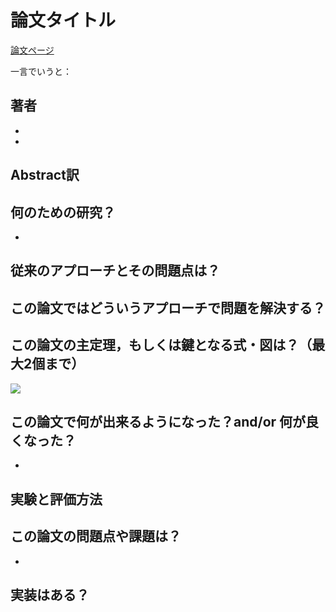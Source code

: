 # 論文タイトル

[論文ページ](https://arxiv.org)  

一言でいうと：


## 著者

* 
* 
## Abstract訳


## 何のための研究？
* 

## 従来のアプローチとその問題点は？


## この論文ではどういうアプローチで問題を解決する？


## この論文の主定理，もしくは鍵となる式・図は？（最大2個まで）
![](https://picsum.photos/300/200)


## この論文で何が出来るようになった？and/or 何が良くなった？　
* 



## 実験と評価方法

## この論文の問題点や課題は？
* 

## 実装はある？
